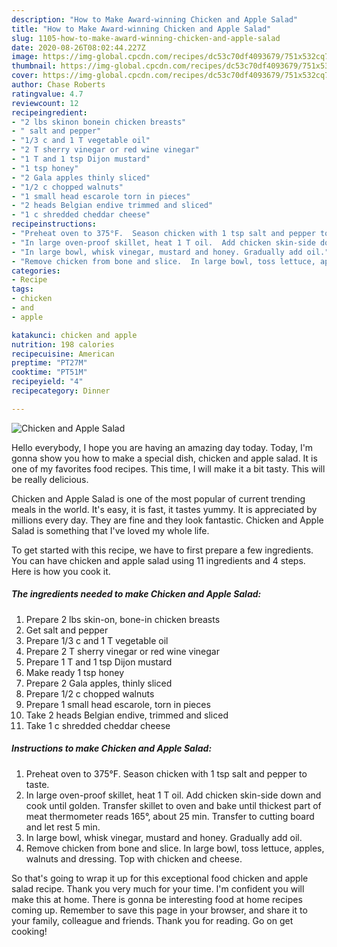 ```yaml
---
description: "How to Make Award-winning Chicken and Apple Salad"
title: "How to Make Award-winning Chicken and Apple Salad"
slug: 1105-how-to-make-award-winning-chicken-and-apple-salad
date: 2020-08-26T08:02:44.227Z
image: https://img-global.cpcdn.com/recipes/dc53c70df4093679/751x532cq70/chicken-and-apple-salad-recipe-main-photo.jpg
thumbnail: https://img-global.cpcdn.com/recipes/dc53c70df4093679/751x532cq70/chicken-and-apple-salad-recipe-main-photo.jpg
cover: https://img-global.cpcdn.com/recipes/dc53c70df4093679/751x532cq70/chicken-and-apple-salad-recipe-main-photo.jpg
author: Chase Roberts
ratingvalue: 4.7
reviewcount: 12
recipeingredient:
- "2 lbs skinon bonein chicken breasts"
- " salt and pepper"
- "1/3 c and 1 T vegetable oil"
- "2 T sherry vinegar or red wine vinegar"
- "1 T and 1 tsp Dijon mustard"
- "1 tsp honey"
- "2 Gala apples thinly sliced"
- "1/2 c chopped walnuts"
- "1 small head escarole torn in pieces"
- "2 heads Belgian endive trimmed and sliced"
- "1 c shredded cheddar cheese"
recipeinstructions:
- "Preheat oven to 375°F.  Season chicken with 1 tsp salt and pepper to taste."
- "In large oven-proof skillet, heat 1 T oil.  Add chicken skin-side down and cook until golden.  Transfer skillet to oven and bake until thickest part of meat thermometer reads 165°, about 25 min.  Transfer to cutting board and let rest 5 min."
- "In large bowl, whisk vinegar, mustard and honey. Gradually add oil."
- "Remove chicken from bone and slice.  In large bowl, toss lettuce, apples, walnuts and dressing.  Top with chicken and cheese."
categories:
- Recipe
tags:
- chicken
- and
- apple

katakunci: chicken and apple 
nutrition: 198 calories
recipecuisine: American
preptime: "PT27M"
cooktime: "PT51M"
recipeyield: "4"
recipecategory: Dinner

---
```



![Chicken and Apple Salad](https://img-global.cpcdn.com/recipes/dc53c70df4093679/751x532cq70/chicken-and-apple-salad-recipe-main-photo.jpg)

Hello everybody, I hope you are having an amazing day today. Today, I'm gonna show you how to make a special dish, chicken and apple salad. It is one of my favorites food recipes. This time, I will make it a bit tasty. This will be really delicious.



Chicken and Apple Salad is one of the most popular of current trending meals in the world. It's easy, it is fast, it tastes yummy. It is appreciated by millions every day. They are fine and they look fantastic. Chicken and Apple Salad is something that I've loved my whole life.


To get started with this recipe, we have to first prepare a few ingredients. You can have chicken and apple salad using 11 ingredients and 4 steps. Here is how you cook it.

<!--inarticleads1-->

##### The ingredients needed to make Chicken and Apple Salad:

1. Prepare 2 lbs skin-on, bone-in chicken breasts
1. Get  salt and pepper
1. Prepare 1/3 c and 1 T vegetable oil
1. Prepare 2 T sherry vinegar or red wine vinegar
1. Prepare 1 T and 1 tsp Dijon mustard
1. Make ready 1 tsp honey
1. Prepare 2 Gala apples, thinly sliced
1. Prepare 1/2 c chopped walnuts
1. Prepare 1 small head escarole, torn in pieces
1. Take 2 heads Belgian endive, trimmed and sliced
1. Take 1 c shredded cheddar cheese




<!--inarticleads2-->

##### Instructions to make Chicken and Apple Salad:

1. Preheat oven to 375°F.  Season chicken with 1 tsp salt and pepper to taste.
1. In large oven-proof skillet, heat 1 T oil.  Add chicken skin-side down and cook until golden.  Transfer skillet to oven and bake until thickest part of meat thermometer reads 165°, about 25 min.  Transfer to cutting board and let rest 5 min.
1. In large bowl, whisk vinegar, mustard and honey. Gradually add oil.
1. Remove chicken from bone and slice.  In large bowl, toss lettuce, apples, walnuts and dressing.  Top with chicken and cheese.




So that's going to wrap it up for this exceptional food chicken and apple salad recipe. Thank you very much for your time. I'm confident you will make this at home. There is gonna be interesting food at home recipes coming up. Remember to save this page in your browser, and share it to your family, colleague and friends. Thank you for reading. Go on get cooking!
